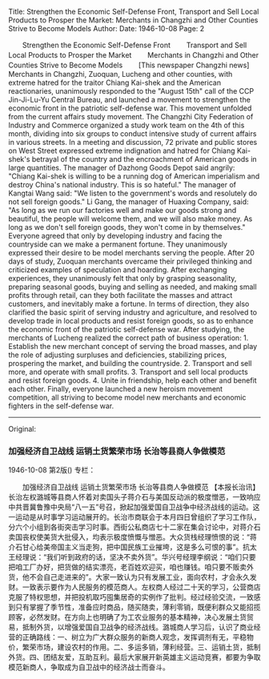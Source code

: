 Title: Strengthen the Economic Self-Defense Front, Transport and Sell Local Products to Prosper the Market: Merchants in Changzhi and Other Counties Strive to Become Models
Author:
Date: 1946-10-08
Page: 2

　　Strengthen the Economic Self-Defense Front
　　Transport and Sell Local Products to Prosper the Market
　　Merchants in Changzhi and Other Counties Strive to Become Models
　　[This newspaper Changzhi news] Merchants in Changzhi, Zuoquan, Lucheng and other counties, with extreme hatred for the traitor Chiang Kai-shek and the American reactionaries, unanimously responded to the "August 15th" call of the CCP Jin-Ji-Lu-Yu Central Bureau, and launched a movement to strengthen the economic front in the patriotic self-defense war. This movement unfolded from the current affairs study movement. The Changzhi City Federation of Industry and Commerce organized a study work team on the 4th of this month, dividing into six groups to conduct intensive study of current affairs in various streets. In a meeting and discussion, 72 private and public stores on West Street expressed extreme indignation and hatred for Chiang Kai-shek's betrayal of the country and the encroachment of American goods in large quantities. The manager of Dazhong Goods Depot said angrily: "Chiang Kai-shek is willing to be a running dog of American imperialism and destroy China's national industry. This is so hateful." The manager of Kangtai Wang said: "We listen to the government's words and resolutely do not sell foreign goods." Li Gang, the manager of Huaxing Company, said: "As long as we run our factories well and make our goods strong and beautiful, the people will welcome them, and we will also make money. As long as we don't sell foreign goods, they won't come in by themselves." Everyone agreed that only by developing industry and facing the countryside can we make a permanent fortune. They unanimously expressed their desire to be model merchants serving the people. After 20 days of study, Zuoquan merchants overcame their privileged thinking and criticized examples of speculation and hoarding. After exchanging experiences, they unanimously felt that only by grasping seasonality, preparing seasonal goods, buying and selling as needed, and making small profits through retail, can they both facilitate the masses and attract customers, and inevitably make a fortune. In terms of direction, they also clarified the basic spirit of serving industry and agriculture, and resolved to develop trade in local products and resist foreign goods, so as to enhance the economic front of the patriotic self-defense war. After studying, the merchants of Lucheng realized the correct path of business operation: 1. Establish the new merchant concept of serving the broad masses, and play the role of adjusting surpluses and deficiencies, stabilizing prices, prospering the market, and building the countryside. 2. Transport and sell more, and operate with small profits. 3. Transport and sell local products and resist foreign goods. 4. Unite in friendship, help each other and benefit each other. Finally, everyone launched a new heroism movement competition, all striving to become model new merchants and economic fighters in the self-defense war.



<hr /> 

Original: 


### 加强经济自卫战线  运销土货繁荣市场  长治等县商人争做模范

1946-10-08
第2版()
专栏：

　　加强经济自卫战线
    运销土货繁荣市场
    长治等县商人争做模范
    【本报长治讯】长治左权潞城等县商人怀着对卖国头子蒋介石与美国反动派的极度憎恶，一致响应中共晋冀鲁豫中央局“八一五”号召，掀起加强爱国自卫战争中经济战线的运动。这一运动是从时事学习运动展开的。长治市商联会于本月四日曾组织了学习工作队，分六个小组到各街突击学习时事。西街公私商店七十二家在集会讨论中，对蒋介石卖国丧权使美货大批侵入，均表示极度愤慨与憎恶。大众货栈经理愤恨的说：“蒋介石甘心给美帝国主义当走狗，把中国民族工业摧垮，这是多么可恨的事”。抗太王经理说：“我们听到政府的话，坚决不卖外货”。华兴号经理李纲说：“咱们只要把咱工厂办好，把货做的结实漂亮，老百姓欢迎买，咱也赚钱。咱只要不贩卖外货，他不会自己走进来的”。大家一致认为只有发展工业，面向农村，才会永久发财。一致表示要作为人民服务的模范商人。左权商人经过二十天的学习，公营商店克服了特权思想，并把投机取巧囤集居奇的实例作了批判。经过经验交流，一致感到只有掌握了季节性，准备应时商品，随买随卖，薄利零销，既便利群众又能招揽顾客，必然发财。在方向上也明确了为工农业服务的基本精神，决心发展土货贸易，抵制外货，以增强爱国自卫战争的经济战线。潞城商人学习后，认识了商业经营的正确路线：一、树立为广大群众服务的新商人观念，发挥调剂有无，平稳物价，繁荣市场，建设农村的作用。二、多运多销，薄利经营。三、运销土货，抵制外货。四、团结友爱，互助互利。最后大家展开新英雄主义运动竞赛，都要为争取模范新商人，争取成为自卫战中的经济战士而奋斗。
